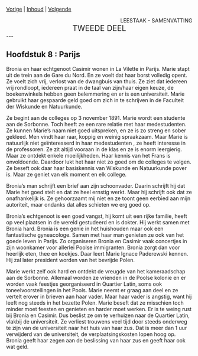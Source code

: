 [Vorige](hfst07_vlucht.md) | [Inhoud](inhoudsopgave.md) | [Volgende](hfst09_40_roebel_per_maand.md)

<div style="text-align: right">LEESTAAK - SAMENVATTING</div>
<div style="font-size:150%;text-align: center">TWEEDE DEEL</div>
---

## Hoofdstuk 8 : Parijs

Bronia en haar echtgenoot Casimir wonen in La Vilette in Parijs. Marie stapt uit de trein aan de Gare du Nord. En ze voelt dat haar borst volledig opent. Ze voelt zich vrij, verlost van de dwangbuis van thuis. Ze ziet dat iedereen vrij rondloopt, iedereen praat in de taal van zijn/haar eigen keuze, de boekenwinkels hebben geen belemmering en er is een universiteit. Marie gebruikt haar gespaarde geld goed om zich in te schrijven in de Faculteit der Wiskunde en Natuurkunde.

Ze begint aan de colleges op 3 november 1891. Marie wordt een studente aan de Sorbonne.  Toch heeft ze een rare relatie met haar medestudenten. Ze kunnen Marie’s naam niet goed uitspreken, en ze is zo streng en sober gekleed. Men vindt haar raar, koppig en weinig spraakzaam. Maar Marie is natuurlijk niet geïnteresserd in haar medestudenten , ze heeft interesse in de professoren. Ze zit altijd vooraan in de klas en ze is enorm leergierig. Maar ze ontdekt enkele moeilijkheden. Haar kennis van het Frans is onvoldoende. Daardoor lukt het haar niet zo goed om de colleges te volgen. Ze beseft ook daar haar basiskennis van Wiskunde en Natuurkunde pover is. Maar ze geniet van elk moment en elk college.

Bronia’s man schrijft een brief aan zijn schoonvader. Daarin schrijft hij dat Marie het goed stelt en dat ze heel ernstig werkt. Maar hij schrijft ook dat ze onafhankelijk is. Ze gehoorzaamt mij niet en ze toont geen eerbied aan mijn autoriteit, maar ondanks dat alles schieten we erg goed op.

Bronia’s echtgenoot is een goed vangst, hij komt uit een rijke familie, heeft op veel plaatsen in de wereld gestudeerd en is dokter. Hij werkt samen met Bronia hard. Bronia is een genie in het huishouden maar ook een fantastische gyneacologe.   Samen met haar man genieten ze  ook van het goede leven in Parijs. Zo  organiseren Bronia en Casimir vaak concertjes in zijn woonkamer voor allerlei Poolse immigranten. Bronia zorgt dan voor heerlijk eten, thee en koekjes.  Daar leert Marie Ignace Paderewski kennen. Hij zal later president worden van het bevrijde Polen.

Marie werkt zelf ook hard en ontdekt de vreugde van het kameraadschap aan de Sorbonne. Allemaal worden ze vrienden in de Poolse kolonie en er worden vaak feestjes georganiseerd in Quartier Latin, soms ook toneelvoorstellingen in het Pools. Marie neemt er graag aan deel en ze vertelt erover in brieven aan haar vader. Maar haar vader is angstig, want hij leeft nog steeds in het bezette Polen. Marie beseft dat ze misschien toch minder moet feesten en genieten en harder moet werken.  Er is te weing rust bij Bronia en Casimir. Dus beslist ze om te verhuizen naar de Quartier Latin, vlakbij de universiteit. Ze verliest trouwens veel tijd door steeds onderweg te zijn van de universiteit naar het huis van haar zus. Dat is meer dan 1 uur verwijderd van de universiteit, de verplaatsingskosten lopen hoog op. Bronia geeft haar zegen aan de beslissing van haar zus en geeft haar ook wat geld.
